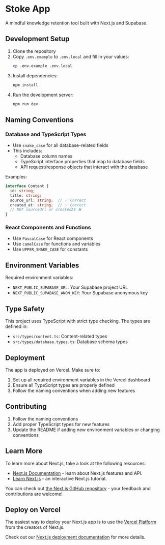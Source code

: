 # Stoke App

A mindful knowledge retention tool built with Next.js and Supabase.

## Development Setup

1. Clone the repository
2. Copy `.env.example` to `.env.local` and fill in your values:
   ```bash
   cp .env.example .env.local
   ```
3. Install dependencies:
   ```bash
   npm install
   ```
4. Run the development server:
   ```bash
   npm run dev
   ```

## Naming Conventions

### Database and TypeScript Types
- Use `snake_case` for all database-related fields
- This includes:
  - Database column names
  - TypeScript interface properties that map to database fields
  - API request/response objects that interact with the database

Examples:
```typescript
interface Content {
  id: string;
  title: string;
  source_url: string;  // ✅ Correct
  created_at: string;  // ✅ Correct
  // NOT sourceUrl or createdAt ❌
}
```

### React Components and Functions
- Use `PascalCase` for React components
- Use `camelCase` for functions and variables
- Use `UPPER_SNAKE_CASE` for constants

## Environment Variables

Required environment variables:
- `NEXT_PUBLIC_SUPABASE_URL`: Your Supabase project URL
- `NEXT_PUBLIC_SUPABASE_ANON_KEY`: Your Supabase anonymous key

## Type Safety

This project uses TypeScript with strict type checking. The types are defined in:
- `src/types/content.ts`: Content-related types
- `src/types/database.types.ts`: Database schema types

## Deployment

The app is deployed on Vercel. Make sure to:
1. Set up all required environment variables in the Vercel dashboard
2. Ensure all TypeScript types are properly defined
3. Follow the naming conventions when adding new features

## Contributing

1. Follow the naming conventions
2. Add proper TypeScript types for new features
3. Update the README if adding new environment variables or changing conventions

## Learn More

To learn more about Next.js, take a look at the following resources:

- [Next.js Documentation](https://nextjs.org/docs) - learn about Next.js features and API.
- [Learn Next.js](https://nextjs.org/learn) - an interactive Next.js tutorial.

You can check out [the Next.js GitHub repository](https://github.com/vercel/next.js) - your feedback and contributions are welcome!

## Deploy on Vercel

The easiest way to deploy your Next.js app is to use the [Vercel Platform](https://vercel.com/new?utm_medium=default-template&filter=next.js&utm_source=create-next-app&utm_campaign=create-next-app-readme) from the creators of Next.js.

Check out our [Next.js deployment documentation](https://nextjs.org/docs/app/building-your-application/deploying) for more details.
